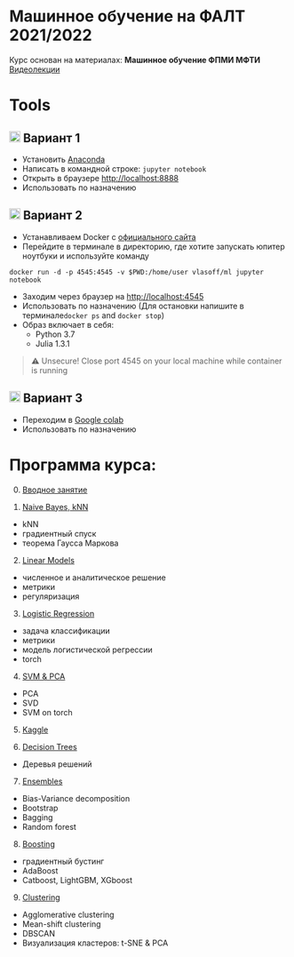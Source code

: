 # Машинное обучение на ФАЛТ 2021/2022

Курс основан на материалах: __Машинное обучение ФПМИ МФТИ__
[Видеолекции](https://www.youtube.com/playlist?list=PL4_hYwCyhAvZyW6qS58x4uElZgAkMVUvj)

# Tools 

## <img src='https://github.com/ml-dafe/ml_mipt_dafe_major/blob/master/src/anaconda.png' height="20px" width="20px" align="top"> Вариант 1
- Установить [Anaconda](https://www.anaconda.com/distribution/)
- Написать в командной строке: `jupyter notebook`
- Открыть в браузере [http://localhost:8888](http://localhost:8888)
- Использовать по назначению

## <img src='https://github.com/ml-dafe/ml_mipt_dafe_major/blob/master/src/docker.png' height="20px" width="20px" align="top"> Вариант 2
- Устанавливаем Docker с [официального сайта](https://www.docker.com/products/docker-desktop)
- Перейдите в терминале в директорию, где хотите запускать юпитер ноутбуки и используйте команду
```
docker run -d -p 4545:4545 -v $PWD:/home/user vlasoff/ml jupyter notebook 
``` 
- Заходим через браузер на [http://localhost:4545](http://localhost:4545)
- Использовать по назначению (Для остановки напишите в терминале`docker ps` and `docker stop`)
- Образ включает в себя:
  - Python 3.7
  - Julia 1.3.1 

> :warning: Unsecure! 
> Close port 4545 on your local machine while container is running  

## <img src='https://github.com/ml-dafe/ml_mipt_dafe_major/blob/master/src/colab.png' height="20px" width="20px" align="top"> Вариант 3
- Переходим в [Google colab](https://colab.research.google.com/notebooks/intro.ipynb#recent=true)
- Использовать по назначению

# Программа курса:

0. [Вводное занятие](https://github.com/ml-dafe/ml_mipt_dafe/tree/main/week_00)

1. [Naive Bayes, kNN](https://github.com/ml-dafe/ml_mipt_dafe/tree/main/week_01)
  - kNN
  - градиентный спуск
  - теорема Гаусса Маркова

2. [Linear Models](https://github.com/ml-dafe/ml_mipt_dafe/tree/main/week_02)
  - численное и аналитическое решение
  - метрики
  - регуляризация

3. [Logistic Regression](https://github.com/ml-dafe/ml_mipt_dafe/tree/main/week_03)
  - задача классификации
  - метрики
  - модель логистической регрессии
  - torch

4. [SVM & PCA](https://github.com/ml-dafe/ml_mipt_dafe/tree/main/week_04)
  - PCA
  - SVD
  - SVM on torch

5. [Kaggle](https://github.com/ml-dafe/ml_mipt_dafe/tree/main/week_05)
  

6. [Decision Trees](https://github.com/ml-dafe/ml_mipt_dafe/tree/main/week_06)
  - Деревья решений

7. [Ensembles](https://github.com/ml-dafe/ml_mipt_dafe/tree/main/week_07)
  - Bias-Variance decomposition
  - Bootstrap
  - Bagging
  - Random forest

8. [Boosting](https://github.com/ml-dafe/ml_mipt_dafe/tree/main/week_08)
  - градиентный бустинг
  - AdaBoost
  - Catboost, LightGBM, XGboost

9. [Clustering](https://github.com/ml-dafe/ml_mipt_dafe/tree/main/week_09)
  - Agglomerative clustering 
  - Mean-shift clustering
  - DBSCAN
  - Визуализация кластеров: t-SNE & PCA
  

